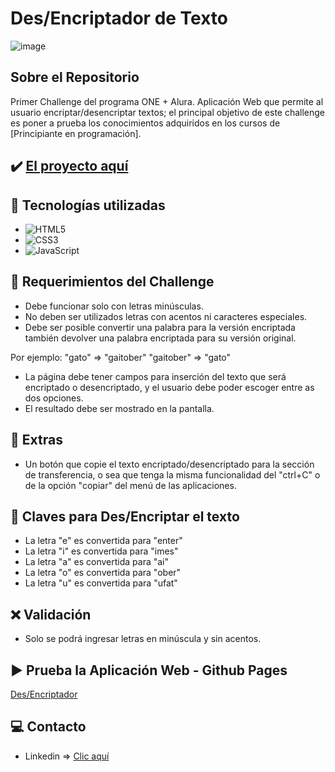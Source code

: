 # Des/Encriptador de Texto

![image](https://cdn.jsdelivr.net/gh/K3yJey/Encriptador-de-Texto@main/img/homePage_Encriptador.png)

## Sobre el Repositorio
Primer Challenge del programa ONE + Alura. Aplicación Web que permite al usuario encriptar/desencriptar textos; el principal objetivo de este challenge es poner a prueba los conocimientos adquiridos en los cursos de [Principiante en programación].

## ✔️ [El proyecto aquí](https://github.com/K3yJey/Encriptador_Texto.git)

## 🔧 Tecnologías utilizadas
* ![HTML5](https://img.shields.io/badge/html5-%23E34F26.svg?style=for-the-badge&logo=html5&logoColor=white)
* ![CSS3](https://img.shields.io/badge/css3-%231572B6.svg?style=for-the-badge&logo=css3&logoColor=white)
* ![JavaScript](https://img.shields.io/badge/javascript-%23323330.svg?style=for-the-badge&logo=javascript&logoColor=%23F7DF1E)

## 📌 Requerimientos del Challenge 
* Debe funcionar solo con letras minúsculas.
* No deben ser utilizados letras con acentos ni caracteres especiales.
* Debe ser posible convertir una palabra para la versión encriptada también devolver una palabra encriptada para su versión original.

Por ejemplo:
"gato" => "gaitober"
"gaitober" => "gato"

* La página debe tener campos para 
inserción del texto que será encriptado o desencriptado, y el usuario debe poder escoger entre as dos opciones.
* El resultado debe ser mostrado en la pantalla.

## 📍 Extras
* Un botón que copie el texto encriptado/desencriptado para la sección de transferencia, o sea que tenga la misma funcionalidad del "ctrl+C" o de la opción "copiar" del menú de las aplicaciones.

## 🔐 Claves para Des/Encriptar el texto
* La letra "e" es convertida para "enter"
* La letra "i" es convertida para "imes"
* La letra "a" es convertida para "ai"
* La letra "o" es convertida para "ober"
* La letra "u" es convertida para "ufat"

## ❌ Validación
* Solo se podrá ingresar letras en minúscula y sin acentos.

## ▶️ Prueba la Aplicación Web - Github Pages
[Des/Encriptador](https://k3yjey.github.io/Encriptador-de-Texto/)

## 💻 Contacto
* Linkedin => [Clic aquí](https://www.linkedin.com/in/k3yjey-dev/)